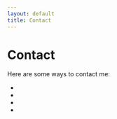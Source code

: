 ```yaml
---
layout: default
title: Contact
---
```


# Contact

Here are some ways to contact me:
<ul class="social-icons">
  <li><a href="mailto:vusichj@gmail.com" target="_blank"><i class="fas fa-envelope"></i></a></li>
  <li><a href="https://github.com/johnvusich" target="_blank"><i class="fab fa-github"></i></a></li>
  <li><a href="https://linkedin.com/in/johnvusich" target="_blank"><i class="fab fa-linkedin"></i></a></li>
  <li><a href="https://twitter.com/vusichj" target="_blank"><i class="fab fa-twitter"></i></a></li>
</ul>
